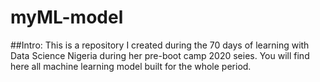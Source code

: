 # myML-model

##Intro:
This is a repository I created during the 70 days of learning with Data Science Nigeria during her pre-boot camp 2020 seies. You will find here all machine learning model built for the whole period.
